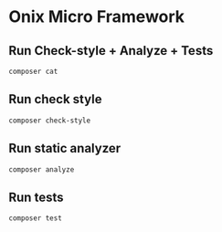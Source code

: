 # Onix Micro Framework

## Run Check-style + Analyze + Tests
```
composer cat
```

## Run check style
```
composer check-style
```

## Run static analyzer
```
composer analyze
```

## Run tests
```
composer test
```
